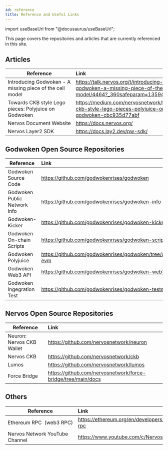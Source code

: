 ```yaml
---
id: reference
title: Reference and Useful Links
---
```

import useBaseUrl from "@docusaurus/useBaseUrl";

This page covers the repositories and articles that are currently referenced in this site.

## Articles

| Reference       | Link                        |
| --------------- | :---------------------------|
|Introducing Godwoken - A missing piece of the cell model |https://talk.nervos.org/t/introducing-godwoken-a-missing-piece-of-the-cell-model/4464?_360safeparam=13594453|
|Towards CKB style Lego pieces: Polyjuice on Godwoken |https://medium.com/nervosnetwork/towards-ckb-style-lego-pieces-polyjuice-on-godwoken-cbc935d77abf|
|Nervos Document Website	|https://docs.nervos.org/|
|Nervos Layer2 SDK	|https://docs.lay2.dev/pw-sdk/|

## Godwoken Open Source Repositories

| Reference       | Link                        |
| --------------- | :---------------------------|
|Godwoken Source Code	 |https://github.com/godwokenrises/godwoken|
|Godwoken Public Network Info |https://github.com/godwokenrises/godwoken-info|
|Godwoken-Kicker  |https://github.com/godwokenrises/godwoken-kicker|
|Godwoken On-chain Scripts |https://github.com/godwokenrises/godwoken-scripts|
|Godwoken Polyjuice |https://github.com/godwokenrises/godwoken/tree/develop/gwos-evm|
|Godwoken Web3 API 	|https://github.com/godwokenrises/godwoken-web3|
|Godwoken Ingegration Test	|https://github.com/godwokenrises/godwoken-tests|

## Nervos Open Source Repositories

| Reference       | Link                        |
| --------------- | :---------------------------|
|Neuron: Nervos CKB Wallet |https://github.com/nervosnetwork/neuron|
|Nervos CKB       |https://github.com/nervosnetwork/ckb|
|Lumos	          |https://github.com/nervosnetwork/lumos|
|Force Bridge	    |https://github.com/nervosnetwork/force-bridge/tree/main/docs

## Others

| Reference       | Link                        |
| --------------- | :---------------------------|
|Ethereum RPC  (web3 RPC)	|https://ethereum.org/en/developers/docs/apis/json-rpc|
|Nervos Network YouTube Channel	|https://www.youtube.com/c/NervosNetwork/featured|
